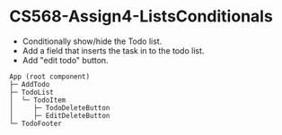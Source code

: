 # CS568-Assign4-ListsConditionals
- Conditionally show/hide the Todo list.
- Add a field that inserts the task in to the todo list.
- Add "edit todo" button. 

```
App (root component)
├─ AddTodo
├─ TodoList
│  └─ TodoItem
│     ├─ TodoDeleteButton
│     ├─ EditDeleteButton
└─ TodoFooter
```
